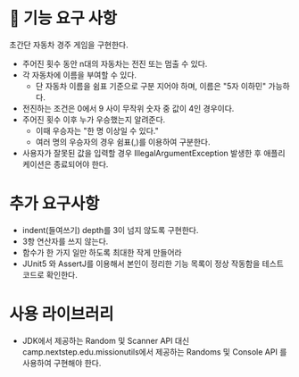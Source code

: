 # 🚀 기능 요구 사항

초간단 자동차 경주 게임을 구현한다.

- 주어진 횟수 동안 n대의 자동차는 전진 또는 멈출 수 있다.
- 각 자동차에 이름을 부여할 수 있다.
  - 단 자동차 이름을 쉼표 기준으로 구분 지어야 하며, 이름은 "5자 이하민" 가능하다.
- 전진하는 조건은 0에서 9 사이 무작위 숫자 중 값이 4인 경우이다.
- 주어진 횟수 이후 누가 우승했는지 알려준다.
  - 이때 우승자는 "한 명 이상일 수 있다."
  - 여러 명의 우승자의 경우 쉼표(,)를 이용하여 구분한다.
- 사용자가 잘못된 값을 입력할 경우 IllegalArgumentException 발생한 후 애플리케이션은 종료되어야 한다.

# 추가 요구사항

- indent(들여쓰기) depth를 3이 넘지 않도록 구현한다.
- 3항 연산자를 쓰지 않는다.
- 함수가 한 가지 일만 하도록 최대한 작게 만들어라
- JUnit5 와 AssertJ를 이용해서 본인이 정리한 기능 목록이 정상 작동함을 테스트 코드로 확인한다.

# 사용 라이브러리

- JDK에서 제공하는 Random 및 Scanner API 대신 camp.nextstep.edu.missionutils에서 제공하는 Randoms 및 Console API 를 사용하여 구현해야 한다.